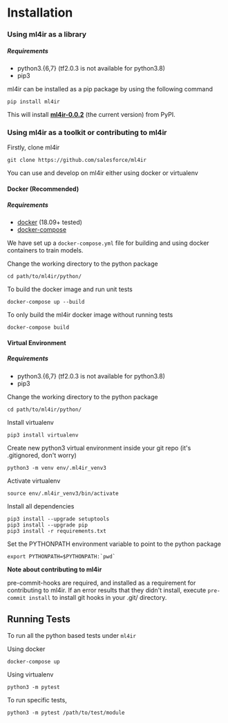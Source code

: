 # Installation

### Using ml4ir as a library

##### Requirements

* python3.{6,7} (tf2.0.3 is not available for python3.8)
* pip3

ml4ir can be installed as a pip package by using the following command

```
pip install ml4ir
```

This will install **[ml4ir-0.0.2](https://pypi.org/project/ml4ir/)** (the current version) from PyPI.

### Using ml4ir as a toolkit or contributing to ml4ir

Firstly, clone ml4ir
```
git clone https://github.com/salesforce/ml4ir
```

You can use and develop on ml4ir either using docker or virtualenv

#### Docker (Recommended)

##### Requirements

* [docker](https://www.docker.com/) (18.09+ tested)
* [docker-compose](https://docs.docker.com/compose/)

We have set up a `docker-compose.yml` file for building and using docker containers to train models.

Change the working directory to the python package
```
cd path/to/ml4ir/python/
```

To build the docker image and run unit tests
```
docker-compose up --build
```

To only build the ml4ir docker image without running tests
```
docker-compose build
```

#### Virtual Environment

##### Requirements

* python3.{6,7} (tf2.0.3 is not available for python3.8)
* pip3

Change the working directory to the python package
```
cd path/to/ml4ir/python/
```

Install virtualenv
```
pip3 install virtualenv
```

Create new python3 virtual environment inside your git repo (it's .gitignored, don't worry)
```
python3 -m venv env/.ml4ir_venv3
```

Activate virtualenv
```
source env/.ml4ir_venv3/bin/activate
```

Install all dependencies
```
pip3 install --upgrade setuptools
pip3 install --upgrade pip
pip3 install -r requirements.txt
```

Set the PYTHONPATH environment variable to point to the python package
```
export PYTHONPATH=$PYTHONPATH:`pwd`
```

**Note about contributing to ml4ir**

pre-commit-hooks are required, and installed as a requirement for contributing to ml4ir. 
If an error results that they didn't install, execute `pre-commit install` to install git hooks in your .git/ directory.

## Running Tests
To run all the python based tests under `ml4ir`

Using docker
```
docker-compose up
```

Using virtualenv
```
python3 -m pytest
```

To run specific tests, 
```
python3 -m pytest /path/to/test/module
```
